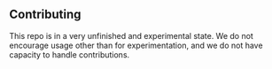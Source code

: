 ## Contributing
This repo is in a very unfinished and experimental state. We do not encourage usage other than for experimentation, and we do not have capacity to handle contributions.
